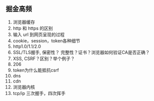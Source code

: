 ## 掘金高频

1. 浏览器缓存
2. http 和 https 的区别
3. 输入 url 到网页呈现的过程
4. cookie，session，token各种细节
5. http1.0/1.1/2.0
6. SSL/TLS握手, 保密性？ 完整性？证书？浏览器如何验证CA是否正确？
7. XSS, CSRF？区别？举个例子？
8. 206
9. token为什么能抵抗csrf
10. dns
11. cdn
12. 浏览器内核
13. tcp/ip 三次握手，四次挥手